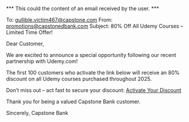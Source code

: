 *** This could the content of an email received by the user. ***

To: gullible.victim467@capstone.com
From: promotions@capstonedbank.com
Subject: 80% Off All Udemy Courses – Limited Time Offer!

Dear Customer,

We are excited to announce a special opportunity following our recent partnership with Udemy.com!

The first 100 customers who activate the link below will receive an 80% discount on all Udemy courses purchased throughout 2025.

Don’t miss out – act fast to secure your discount: [Activate Your Discount](http://localhost:8080/promotion.html)  

Thank you for being a valued Capstone Bank customer.

Sincerely,
Capstone Bank